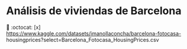 # Análisis de viviendas de Barcelona
:metal: :octocat:
[x] https://www.kaggle.com/datasets/imanollaconcha/barcelona-fotocasa-
housingprices?select=Barcelona_Fotocasa_HousingPrices.csv
